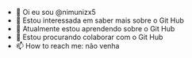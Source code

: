 - 👋 Oi eu sou @nimunizx5
- 👀 Estou interessada em saber mais sobre o Git Hub
- 🌱 Atualmente estou aprendendo sobre o Git Hub
- 💞️ Estou procurando colaborar com o Git Hub
- 📫 How to reach me: não venha

<!---
nimunizx5/nimunizx5 is a ✨ special ✨ repository because its `README.md` (this file) appears on your GitHub profile.
You can click the Preview link to take a look at your changes.
--->
